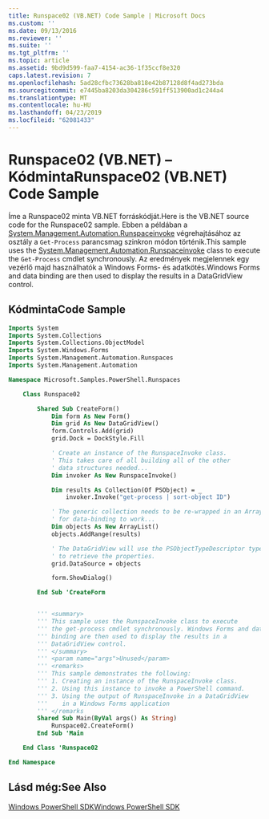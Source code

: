 ```yaml
---
title: Runspace02 (VB.NET) Code Sample | Microsoft Docs
ms.custom: ''
ms.date: 09/13/2016
ms.reviewer: ''
ms.suite: ''
ms.tgt_pltfrm: ''
ms.topic: article
ms.assetid: 9bd9d599-faa7-4154-ac36-1f35ccf8e320
caps.latest.revision: 7
ms.openlocfilehash: 5ad28cfbc73628ba818e42b87128d8f4ad273bda
ms.sourcegitcommit: e7445ba8203da304286c591ff513900ad1c244a4
ms.translationtype: MT
ms.contentlocale: hu-HU
ms.lasthandoff: 04/23/2019
ms.locfileid: "62081433"
---
```

# <a name="runspace02-vbnet-code-sample"></a><span data-ttu-id="ee73a-102">Runspace02 (VB.NET) – Kódminta</span><span class="sxs-lookup"><span data-stu-id="ee73a-102">Runspace02 (VB.NET) Code Sample</span></span>

<span data-ttu-id="ee73a-103">Íme a Runspace02 minta VB.NET forráskódját.</span><span class="sxs-lookup"><span data-stu-id="ee73a-103">Here is the VB.NET source code for the Runspace02 sample.</span></span> <span data-ttu-id="ee73a-104">Ebben a példában a [System.Management.Automation.Runspaceinvoke](/dotnet/api/System.Management.Automation.RunspaceInvoke) végrehajtásához az osztály a `Get-Process` parancsmag szinkron módon történik.</span><span class="sxs-lookup"><span data-stu-id="ee73a-104">This sample uses the [System.Management.Automation.Runspaceinvoke](/dotnet/api/System.Management.Automation.RunspaceInvoke) class to execute the `Get-Process` cmdlet synchronously.</span></span> <span data-ttu-id="ee73a-105">Az eredmények megjelennek egy vezérlő majd használhatók a Windows Forms- és adatkötés.</span><span class="sxs-lookup"><span data-stu-id="ee73a-105">Windows Forms and data binding are then used to display the results in a DataGridView control.</span></span>

## <a name="code-sample"></a><span data-ttu-id="ee73a-106">Kódminta</span><span class="sxs-lookup"><span data-stu-id="ee73a-106">Code Sample</span></span>

```vb
Imports System
Imports System.Collections
Imports System.Collections.ObjectModel
Imports System.Windows.Forms
Imports System.Management.Automation.Runspaces
Imports System.Management.Automation

Namespace Microsoft.Samples.PowerShell.Runspaces

    Class Runspace02

        Shared Sub CreateForm()
            Dim form As New Form()
            Dim grid As New DataGridView()
            form.Controls.Add(grid)
            grid.Dock = DockStyle.Fill

            ' Create an instance of the RunspaceInvoke class.
            ' This takes care of all building all of the other
            ' data structures needed...
            Dim invoker As New RunspaceInvoke()

            Dim results As Collection(Of PSObject) = _
                invoker.Invoke("get-process | sort-object ID")

            ' The generic collection needs to be re-wrapped in an ArrayList
            ' for data-binding to work...
            Dim objects As New ArrayList()
            objects.AddRange(results)

            ' The DataGridView will use the PSObjectTypeDescriptor type
            ' to retrieve the properties.
            grid.DataSource = objects

            form.ShowDialog()

        End Sub 'CreateForm


        ''' <summary>
        ''' This sample uses the RunspaceInvoke class to execute
        ''' the get-process cmdlet synchronously. Windows Forms and data
        ''' binding are then used to display the results in a
        ''' DataGridView control.
        ''' </summary>
        ''' <param name="args">Unused</param>
        ''' <remarks>
        ''' This sample demonstrates the following:
        ''' 1. Creating an instance of the RunspaceInvoke class.
        ''' 2. Using this instance to invoke a PowerShell command.
        ''' 3. Using the output of RunspaceInvoke in a DataGridView
        '''    in a Windows Forms application
        ''' </remarks
        Shared Sub Main(ByVal args() As String)
            Runspace02.CreateForm()
        End Sub 'Main

    End Class 'Runspace02

End Namespace
```

<!-- TODO!!!: [!code-csharp[Runspace02.vb](../../powershell-sdk-samples/SDK-2.0/vb/Runspace02/Runspace02.vb#L09-L68 "Runspace02.vb")] -->

## <a name="see-also"></a><span data-ttu-id="ee73a-107">Lásd még:</span><span class="sxs-lookup"><span data-stu-id="ee73a-107">See Also</span></span>

[<span data-ttu-id="ee73a-108">Windows PowerShell SDK</span><span class="sxs-lookup"><span data-stu-id="ee73a-108">Windows PowerShell SDK</span></span>](../windows-powershell-reference.md)